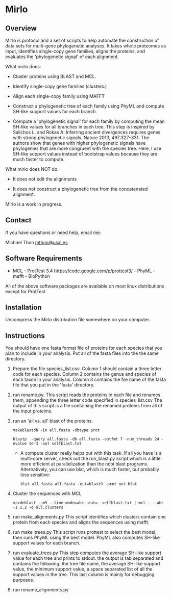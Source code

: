 Mirlo
=====

Overview
--------

Mirlo is protocol and a set of scripts to help automate the construction
of data sets for  multi-gene phylogenetic analyses. It takes whole
proteomes as input, identifies single-copy gene families, aligns the
proteins, and evaluates the 'phylogenetic signal' of each alignment.

What mirlo does:

* Cluster proteins using BLAST and MCL.

* Identify single-copy gene families (clusters.)

* Align each single-copy family using MAFFT

* Construct a phylogenetic tree of each family using PhyML and compute
SH-like support values for each branch.

* Compute a 'phylogenetic signal' for each family by computing the mean
SH-like values for all branches in each tree. This step is inspired by
Salichos L, and Rokas A: Inferring ancient divergences requires genes
with strong phylogenetic signals. Nature 2013, 497:327–331. The authors
show that genes with higher phylogenetic signals have phylogenies that
are more congruent with the species tree. Here, I use SH-like support
values instead of bootstrap values because they are much faster to
compute.

What mirlo does NOT do:

* It does not edit the alignments

* It does not construct a phylogenetic tree from the concatenated
alignment.

Mirlo is a work in progress.

Contact
-------

If you have questions or need help, email me:

Michael Thon mthon@usal.es


Software Requirements
---------------------

- MCL - ProtTest 3.4 https://code.google.com/p/prottest3/ - PhyML -
mafft - BioPython

All of the above software packages are available on most linux
distributions except for ProtTest.

Installation
------------

Uncompress the Mirlo distribution file somewhere on your computer.

Instructions
------------

You should have one fasta format file of proteins for each species that
you plan to include in your analysis. Put all of the fasta files into
the the same directory.

1. Prepare the file species_list.csv. Column 1 should contain a three
letter code for each species. Column 2 contains the genus and species of
each taxon in your analysis.  Column 3 contains the file name of the
fasta file that you put in the 'fasta' directory.

1. run rename.py.  This script reads the proteins in each file and
renames them, appending the three letter code specified in
species_list.csv The output of this script is a file containing the
renamed proteins from all of the input proteims.

1. run an 'all vs. all' blast of the proteins.

    `makeblastdb -in all.fasta -dbtype prot`

    `blastp  -query all.fasta -db all.fasta -outfmt 7 -num_threads 24
    -evalue 1e-3 -out selfblast.txt`

    * A compute cluster really helps out with this task. If all you have
    is a multi-core server, check out the run_blast.py script which is a
    little more efficient at parallelization than the ncbi blast
    programs. Alternatively, you can use blat, which is much faster, but
    probably less sensitive:

        `blat all.fasta all.fasta -out=blast9 -prot out.blat`

1. Cluster the sequences with MCL

    `mcxdeblast --m9 --line-mode=abc -out=- selfblast.txt | mcl - --abc
    -I 1.2 -o all.clusters`

1. run make_alignments.py This script identifies which clusters contain
one protein from each species and aligns the sequences using mafft.

1. run make_trees.py This script runs prottest to select the best model,
then runs PhyML using the best model. PhyML also computes SH-like
support values for each branch.

1. run evaluate_trees.py This step computes the average SH-like support
value for each tree and prints to stdout. the output is tab separated
and contains the following: the tree file name, the average SH-like
support value, the minimum support value, a space separated list of all
the support values in the tree. This last column is mainly for debugging
purposes.

1. run rename_alignments.py
